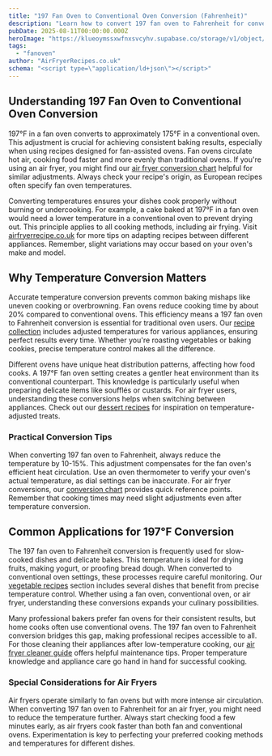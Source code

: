 ```yaml
---
title: "197 Fan Oven to Conventional Oven Conversion (Fahrenheit)"
description: "Learn how to convert 197 fan oven to Fahrenheit for conventional ovens with our easy guide. Get perfect results every time with precise temperature adjustments."
pubDate: 2025-08-11T00:00:00.000Z
heroImage: "https://klueoymssxwfnxsvcyhv.supabase.co/storage/v1/object/public/md/197-fan-oven-to-conventional-oven-conversion-fahrenheit-f583f4da.png"
tags:
  - "fanoven"
author: "AirFryerRecipes.co.uk"
schema: "<script type=\"application/ld+json\"></script>"
---
```


<h2>Understanding 197 Fan Oven to Conventional Oven Conversion</h2>
<p>197°F in a fan oven converts to approximately 175°F in a conventional oven. This adjustment is crucial for achieving consistent baking results, especially when using recipes designed for fan-assisted ovens. Fan ovens circulate hot air, cooking food faster and more evenly than traditional ovens. If you're using an air fryer, you might find our <a href=https://www.airfryerrecipe.co.uk/air-fryer-conversion-chart>air fryer conversion chart</a> helpful for similar adjustments. Always check your recipe's origin, as European recipes often specify fan oven temperatures.</p>
<p>Converting temperatures ensures your dishes cook properly without burning or undercooking. For example, a cake baked at 197°F in a fan oven would need a lower temperature in a conventional oven to prevent drying out. This principle applies to all cooking methods, including air frying. Visit <a href=https://www.airfryerrecipe.co.uk>airfryerrecipe.co.uk</a> for more tips on adapting recipes between different appliances. Remember, slight variations may occur based on your oven's make and model.</p>

<h2>Why Temperature Conversion Matters</h2>
<p>Accurate temperature conversion prevents common baking mishaps like uneven cooking or overbrowning. Fan ovens reduce cooking time by about 20% compared to conventional ovens. This efficiency means a 197 fan oven to Fahrenheit conversion is essential for traditional oven users. Our <a href=https://www.airfryerrecipe.co.uk/recipes>recipe collection</a> includes adjusted temperatures for various appliances, ensuring perfect results every time. Whether you're roasting vegetables or baking cookies, precise temperature control makes all the difference.</p>
<p>Different ovens have unique heat distribution patterns, affecting how food cooks. A 197°F fan oven setting creates a gentler heat environment than its conventional counterpart. This knowledge is particularly useful when preparing delicate items like soufflés or custards. For air fryer users, understanding these conversions helps when switching between appliances. Check out our <a href=https://www.airfryerrecipe.co.uk/recipe-category/dessert>dessert recipes</a> for inspiration on temperature-adjusted treats.</p>

<h3>Practical Conversion Tips</h3>
<p>When converting 197 fan oven to Fahrenheit, always reduce the temperature by 10-15%. This adjustment compensates for the fan oven's efficient heat circulation. Use an oven thermometer to verify your oven's actual temperature, as dial settings can be inaccurate. For air fryer conversions, our <a href=https://www.airfryerrecipe.co.uk/air-fryer-conversion-chart>conversion chart</a> provides quick reference points. Remember that cooking times may need slight adjustments even after temperature conversion.</p>

<h2>Common Applications for 197°F Conversion</h2>
<p>The 197 fan oven to Fahrenheit conversion is frequently used for slow-cooked dishes and delicate bakes. This temperature is ideal for drying fruits, making yogurt, or proofing bread dough. When converted to conventional oven settings, these processes require careful monitoring. Our <a href=https://www.airfryerrecipe.co.uk/recipe-category/vegetables>vegetable recipes</a> section includes several dishes that benefit from precise temperature control. Whether using a fan oven, conventional oven, or air fryer, understanding these conversions expands your culinary possibilities.</p>
<p>Many professional bakers prefer fan ovens for their consistent results, but home cooks often use conventional ovens. The 197 fan oven to Fahrenheit conversion bridges this gap, making professional recipes accessible to all. For those cleaning their appliances after low-temperature cooking, our <a href=https://www.airfryerrecipe.co.uk/air-fryer-cleaner>air fryer cleaner guide</a> offers helpful maintenance tips. Proper temperature knowledge and appliance care go hand in hand for successful cooking.</p>

<h3>Special Considerations for Air Fryers</h3>
<p>Air fryers operate similarly to fan ovens but with more intense air circulation. When converting 197 fan oven to Fahrenheit for an air fryer, you might need to reduce the temperature further. Always start checking food a few minutes early, as air fryers cook faster than both fan and conventional ovens. Experimentation is key to perfecting your preferred cooking methods and temperatures for different dishes.</p>